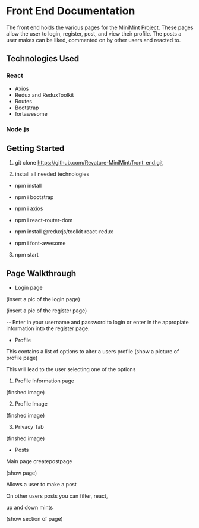 # Front End Documentation
The front end holds the various pages for the MiniMint Project.
These pages allow the user to login, register, post, and view 
their profile. The posts a user makes can be liked, commented on
by other users and reacted to.

## Technologies Used
### React
- Axios
- Redux and ReduxToolkit
- Routes
- Bootstrap
- fortawesome
### Node.js
## Getting Started
1. git clone https://github.com/Revature-MiniMint/front_end.git

2. install all needed technologies
- npm install

- npm i bootstrap

- npm i axios

- npm i react-router-dom

- npm install @reduxjs/toolkit react-redux

- npm i font-awesome

3. npm start

## Page Walkthrough 
- Login page

(insert a pic of the login page)

(insert a pic of the register page)

-- Enter in your username and password to login or 
enter in the appropiate information into the
register page.

- Profile 

This contains a list of options to alter a users profile
(show a picture of profile page)

This will lead to the user selecting one of the options

1. Profile Information page 

(finshed image)

2. Profile Image 

(finshed image)

3. Privacy Tab

(finshed image)

- Posts

Main page createpostpage

(show page)

Allows a user to make a post


On other users posts you can filter, react,

up and down mints

(show section of page)








